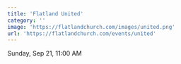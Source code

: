 ```yaml
---
title: 'Flatland United'
category: ''
image: 'https://flatlandchurch.com/images/united.png'
url: 'https://flatlandchurch.com/events/united'
---
```


Sunday, Sep 21, 11:00 AM

